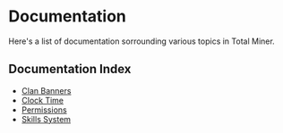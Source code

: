 # Documentation

Here's a list of documentation sorrounding various topics in Total Miner.

## Documentation Index

* [Clan Banners](clan-banners/)
* [Clock Time](clock-time/)
* [Permissions](permissions/)
* [Skills System](skills-system/)
